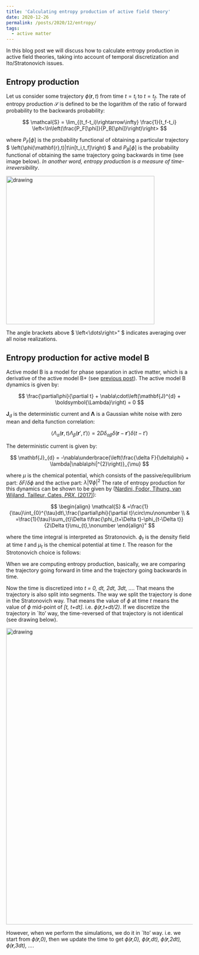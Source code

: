 ```yaml
---
title: 'Calculating entropy production of active field theory'
date: 2020-12-26
permalink: /posts/2020/12/entropy/
tags:
  - active matter
---
```


In this blog post we will discuss how to calculate entropy production in active field theories, taking into account of temporal discretization and Ito/Stratonovich issues.

## Entropy production

Let us consider some trajectory $\phi(\mathbf{r},t)$ from time $t = t_i$ to $t = t_f$. The rate of entropy production $\mathcal{S}$ is defined to be the logarithm of the ratio of forward probability to the backwards probability:

$$ \mathcal{S} = \lim_{(t_f-t_i)\rightarrow\infty} \frac{1}{t_f-t_i} \left<\ln\left(\frac{P_F[\phi]}{P_B[\phi]}\right)\right> $$

where $P_F[\phi]$ is the probability functional of obtaining a particular trajectory $ \left\{\phi(\mathbf{r},t)|t\in[t_i,t_f]\right\} $
and $P_B[\phi]$ is the probability functional of obtaining the same trajectory going backwards in time (see image below). 
_In another word, entropy production is a measure of time-irreversibility_.

<img src="https://elsentjhung.github.io/images/irreversibility2.jpg" alt="drawing" width="400"/>

The angle brackets above $ \left<\dots\right>" $ indicates averaging over all noise realizations.

## Entropy production for active model B

Active model B is a model for phase separation in active matter, which is a derivative of the active model B+ (see [previous post]). 
The active model B dynamics is given by:

$$ \frac{\partial\phi}{\partial t} + \nabla\cdot\left(\mathbf{J}^{d} + \boldsymbol{\Lambda}\right) = 0 $$

$\mathbf{J}_d$ is the deterministic current and $\boldsymbol{\Lambda}$ is a Gaussian white noise with zero mean and delta function correlation:

$$ \left<\Lambda_\alpha(\mathbf{r},t)\Lambda_\beta(\mathbf{r}',t')\right> = 2D\delta_{\alpha\beta}\delta(\mathbf{r}-\mathbf{r}')\delta(t-t') $$

The deterministic current is given by:

$$ \mathbf{J}_{d} = -\nabla\underbrace{\left(\frac{\delta F}{\delta\phi} + \lambda|\nabla\phi|^{2}\right)}_{\mu} $$

where $\mu$ is the chemical potential, which consists of the passive/equilibrium part: $\delta F/\delta\phi$ and the active part: $\lambda|\nabla\phi|^2$
The rate of entropy production for this dynamics can be shown to be given by ([Nardini, Fodor, Tjhung, van Wijland, Tailleur, Cates, _PRX_, (2017)]):

$$ \begin{align}
\mathcal{S} & =\frac{1}{\tau}\int_{0}^{\tau}dt\,\frac{\partial\phi}{\partial t}\circ\mu\nonumber \\
 & =\frac{1}{\tau}\sum_{t}\Delta t\frac{\phi_{t+\Delta t}-\phi_{t-\Delta t}}{2\Delta t}\mu_{t},\nonumber
\end{align}" $$

where the time integral is interpreted as Stratonovich. _ϕ<sub>t</sub>_ is the density field at time _t_ and _μ<sub>t</sub>_ is the chemical potential at time _t_. The reason for the Strotonovich choice is follows:

When we are computing entropy production, basically, we are comparing the trajectory going forward in time and the trajectory going backwards in time.

Now the time is discretized into _t = 0, dt, 2dt, 3dt, …_. That means the trajectory is also split into segments. 
The way we split the trajectory is done in the Stratonovich way. 
That means the value of _ϕ_ at time _t_ means the value of _ϕ_ mid-point of _[t, t+dt]_. i.e. _ϕ(__r__,t+dt/2)_. 
If we discretize the trajectory in `Ito’ way, the time-reversed of that trajectory is not identical (see drawing below).

<img src="https://elsentjhung.github.io/images/ito-trajectory.jpg" alt="drawing" width="800"/>

However, when we perform the simulations, we do it in `Ito’ way. i.e. we start from _ϕ(__r__,0)_, then we update the time to get _ϕ(__r__,0), ϕ(__r__,dt), ϕ(__r__,2dt), ϕ(__r__,3dt), ..._. 

[previous post]: https://elsentjhung.github.io/posts/2019/04/active/
[Nardini, Fodor, Tjhung, van Wijland, Tailleur, Cates, _PRX_, (2017)]: https://journals.aps.org/prx/abstract/10.1103/PhysRevX.7.021007
[Pooley, Furtado, _PRE_, (2007)]: https://journals.aps.org/pre/abstract/10.1103/PhysRevE.77.046702

